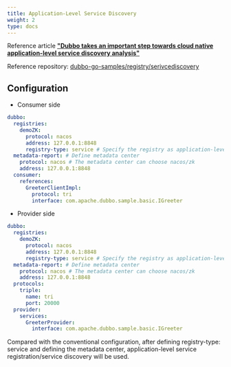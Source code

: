 ```yaml
---
title: Application-Level Service Discovery
weight: 2
type: docs
---
```


Reference article [**"Dubbo takes an important step towards cloud native application-level service discovery analysis"**](https://baijiahao.baidu.com/s?id=1669266413887039723&wfr=spider&for=pc)

Reference repository: [dubbo-go-samples/registry/serivcediscovery](https://github.com/apache/dubbo-go-samples/tree/master/registry/servicediscovery)

## Configuration

- Consumer side

```yaml
dubbo:
  registries:
    demoZK:
      protocol: nacos
      address: 127.0.0.1:8848
      registry-type: service # Specify the registry as application-level service discovery, if not filled, it defaults to interface level
  metadata-report: # Define metadata center
    protocol: nacos # The metadata center can choose nacos/zk
    address: 127.0.0.1:8848
  consumer:
    references:
      GreeterClientImpl:
        protocol: tri
        interface: com.apache.dubbo.sample.basic.IGreeter
```



- Provider side

```yaml
dubbo:
  registries:
    demoZK:
      protocol: nacos
      address: 127.0.0.1:8848
      registry-type: service # Specify the registry as application-level service discovery, if not filled, it defaults to interface level
  metadata-report: # Define metadata center
    protocol: nacos # The metadata center can choose nacos/zk
    address: 127.0.0.1:8848
  protocols:
    triple:
      name: tri
      port: 20000
  provider:
    services:
      GreeterProvider:
        interface: com.apache.dubbo.sample.basic.IGreeter
```

Compared with the conventional configuration, after defining registry-type: service and defining the metadata center, application-level service registration/service discovery will be used.